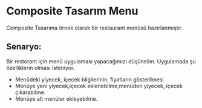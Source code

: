 # Composite Tasarım Menu
Composite Tasarıma örnek olarak bir restaurant menüsü hazırlanmıştır.

## Senaryo: 
Bir restorant için menü uygulaması yapacağımızı düşünelim. Uygulamada şu özelliklerin olması isteniyor. 
- Menüdeki yiyecek, içecek bilgilerinin, fiyatların gösterilmesi
- Menüye yeni yiyecek,içecek eklenebilme,menüden yiyecek, içecek çıkarabilme.
- Menüye alt menüler ekleyebilme.
